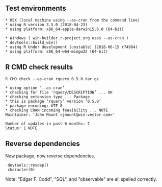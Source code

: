 

## Test environments

    * OSX (local machine using --as-cran from the command line)
    * using R version 3.5.0 (2018-04-23)
    * using platform: x86_64-apple-darwin15.6.0 (64-bit)
   
    * Windows ( win-builder.r-project.org uses --as-cran )
    * devtools::build_win()
    * using R Under development (unstable) (2018-06-15 r74904)
    * using platform: x86_64-w64-mingw32 (64-bit)


## R CMD check results

    R CMD check --as-cran rquery_0.5.0.tar.gz 

    * using option ‘--as-cran’
    * checking for file ‘rquery/DESCRIPTION’ ... OK
    * checking extension type ... Package
    * this is package ‘rquery’ version ‘0.5.0’
    * package encoding: UTF-8
    * checking CRAN incoming feasibility ... NOTE
    Maintainer: ‘John Mount <jmount@win-vector.com>’

    Number of updates in past 6 months: 7
    Status: 1 NOTE


## Reverse dependencies

New package, now reverse dependencies.

     devtools::revdep()
     character(0)
     

Note: "Edgar F. Codd", "SQL", and "observable" are all spelled correctly.



